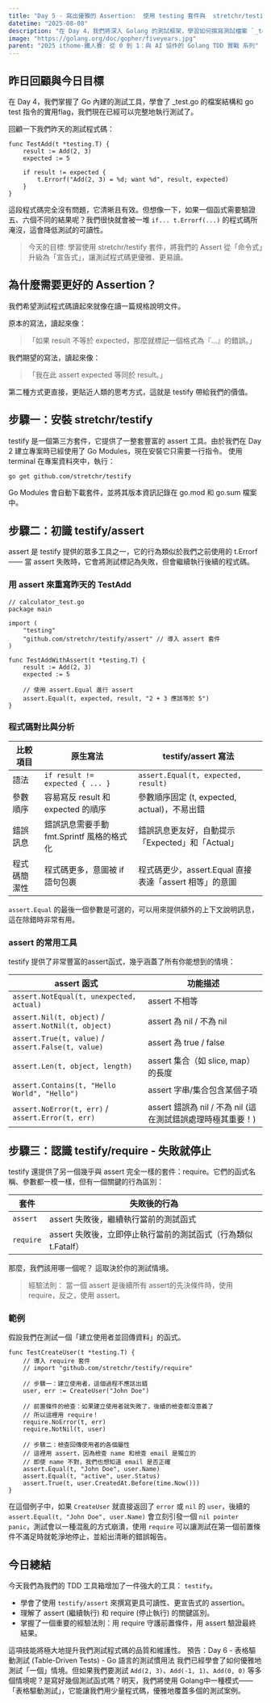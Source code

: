 ```yaml
---
title: "Day 5 - 寫出優雅的 Assertion:  使用 testing 套件與  stretchr/testify"
datetime: "2025-08-08"
description: "在 Day 4，我們將深入 Golang 的測試框架，學習如何撰寫測試檔案 `_test.go`，並使用 `go test` 指令來執行和管理測試。掌握這些基礎後，我們就能開始實踐 TDD 循環了！"
image: "https://golang.org/doc/gopher/fiveyears.jpg"
parent: "2025 ithome-鐵人賽: 從 0 到 1：與 AI 協作的 Golang TDD 實戰 系列"
---
```


## 昨日回顧與今日目標

在 Day 4，我們掌握了 Go 內建的測試工具，學會了 _test.go 的檔案結構和 go test 指令的實用flag，我們現在已經可以完整地執行測試了。

回顧一下我們昨天的測試程式碼：

```golang
func TestAdd(t *testing.T) {
    result := Add(2, 3)
    expected := 5

    if result != expected {
        t.Errorf("Add(2, 3) = %d; want %d", result, expected)
    }
}
```

這段程式碼完全沒有問題，它清晰且有效。但想像一下，如果一個函式需要驗證五、六個不同的結果呢？我們很快就會被一堆 `if... t.Errorf(...)` 的程式碼所淹沒，這會降低測試的可讀性。

> 今天的目標: 學習使用 stretchr/testify 套件，將我們的 Assert 從「命令式」升級為「宣告式」，讓測試程式碼更優雅、更易讀。

## 為什麼需要更好的 Assertion？

我們希望測試程式碼讀起來就像在讀一篇規格說明文件。

原本的寫法，讀起來像：
>「如果 result 不等於 expected，那麼就標記一個格式為『...』的錯誤。」

我們期望的寫法，讀起來像：
>「我在此 assert expected 等同於 result。」

第二種方式更直接，更貼近人類的思考方式，這就是 testify 帶給我們的價值。

## 步驟一：安裝 stretchr/testify

testify 是一個第三方套件，它提供了一整套豐富的 assert 工具。由於我們在 Day 2 建立專案時已經使用了 Go Modules，現在安裝它只需要一行指令。
使用 terminal 在專案資料夾中，執行：

```bash
go get github.com/stretchr/testify
```

Go Modules 會自動下載套件，並將其版本資訊記錄在 go.mod 和 go.sum 檔案中。

## 步驟二：初識 testify/assert

assert 是 testify 提供的眾多工具之一，它的行為類似於我們之前使用的 t.Errorf —— 當 assert 失敗時，它會將測試標記為失敗，但會繼續執行後續的程式碼。

### 用 assert 來重寫昨天的 TestAdd

```golang
// calculator_test.go
package main

import (
    "testing"
    "github.com/stretchr/testify/assert" // 導入 assert 套件
)

func TestAddWithAssert(t *testing.T) {
    result := Add(2, 3)
    expected := 5

    // 使用 assert.Equal 進行 assert
    assert.Equal(t, expected, result, "2 + 3 應該等於 5")
}
```

### 程式碼對比與分析

| 比較項目 | 原生寫法 | testify/assert 寫法 |
|---------|---------|-------------------|
| 語法 | `if result != expected { ... }` | `assert.Equal(t, expected, result)` |
| 參數順序 | 容易寫反 result 和 expected 的順序 | 參數順序固定 (t, expected, actual)，不易出錯 |
| 錯誤訊息 | 錯誤訊息需要手動 fmt.Sprintf 風格的格式化 | 錯誤訊息更友好，自動提示「Expected」和「Actual」 |
| 程式碼簡潔性 | 程式碼更多，意圖被 if 語句包裹 | 程式碼更少，assert.Equal 直接表達「assert 相等」的意圖 |

`assert.Equal` 的最後一個參數是可選的，可以用來提供額外的上下文說明訊息，這在除錯時非常有用。

### assert 的常用工具

testify 提供了非常豐富的assert函式，幾乎涵蓋了所有你能想到的情境：

| assert 函式 | 功能描述 |
|---------|---------|
| `assert.NotEqual(t, unexpected, actual)` | assert 不相等 |
| `assert.Nil(t, object)` / `assert.NotNil(t, object)` | assert 為 nil / 不為 nil |
| `assert.True(t, value)` / `assert.False(t, value)` | assert 為 true / false |
| `assert.Len(t, object, length)` | assert 集合（如 slice, map）的長度 |
| `assert.Contains(t, "Hello World", "Hello")` | assert 字串/集合包含某個子項 |
| `assert.NoError(t, err)` / `assert.Error(t, err)` | assert 錯誤為 nil / 不為 nil (這在測試錯誤處理時極其重要！) |


## 步驟三：認識 testify/require - 失敗就停止

testify 還提供了另一個幾乎與 assert 完全一樣的套件：require。它們的函式名稱、參數都一模一樣，但有一個關鍵的行為區別：

| 套件 | 失敗後的行為 |
|------|-------------|
| `assert` | assert 失敗後，繼續執行當前的測試函式 |
| `require` | assert 失敗後，立即停止執行當前的測試函式（行為類似 t.Fatalf） |

那麼，我們該用哪一個呢？ 這取決於你的測試情境。

> 經驗法則： 當一個 assert 是後續所有 assert的先決條件時，使用 require，反之，使用 assert。

### 範例

假設我們在測試一個「建立使用者並回傳資料」的函式。

```golang
func TestCreateUser(t *testing.T) {
    // 導入 require 套件
    // import "github.com/stretchr/testify/require"

    // 步驟一：建立使用者，這個過程不應該出錯
    user, err := CreateUser("John Doe")
    
    // 前置條件的檢查：如果建立使用者就失敗了，後續的檢查都沒意義了
    // 所以這裡用 require！
    require.NoError(t, err)
    require.NotNil(t, user)

    // 步驟二：檢查回傳使用者的各個屬性
    // 這裡用 assert，因為檢查 name 和檢查 email 是獨立的
    // 即使 name 不對，我們也想知道 email 是否正確
    assert.Equal(t, "John Doe", user.Name)
    assert.Equal(t, "active", user.Status)
    assert.True(t, user.CreatedAt.Before(time.Now()))
}
```

在這個例子中，如果 `CreateUser` 就直接返回了 `error` 或 `nil` 的 `user`，後續的 `assert.Equal(t, "John Doe", user.Name)` 會立刻引發一個 `nil pointer panic`，測試會以一種混亂的方式崩潰，使用 `require` 可以讓測試在第一個前置條件不滿足時就乾淨地停止，並給出清晰的錯誤報告。

## 今日總結

今天我們為我們的 TDD 工具箱增加了一件強大的工具： `testify`。

- 學會了使用 `testify/assert` 來撰寫更具可讀性、更宣告式的 assertion。
- 理解了 assert (繼續執行) 和 require (停止執行) 的關鍵區別。
- 掌握了一個重要的經驗法則：用 require 守護前置條件，用 assert 驗證最終結果。

這項技能將極大地提升我們測試程式碼的品質和維護性。
預告：Day 6 - 表格驅動測試 (Table-Driven Tests) - Go 語言的測試慣用法
我們已經學會了如何優雅地測試「一個」情境。但如果我們要測試 `Add(2, 3)`、`Add(-1, 1)`、`Add(0, 0)` 等多個情境呢？是寫好幾個測試函式嗎？明天，我們將使用 Golang中一種模式——「表格驅動測試」，它能讓我們用少量程式碼，優雅地覆蓋多個的測試案例。